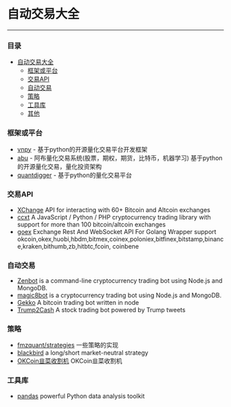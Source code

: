 # 自动交易大全
***
### 目录
- [自动交易大全](#)
    - [框架或平台](#框架或平台)
    - [交易API](#交易API)
    - [自动交易](#自动交易)
    - [策略](#策略)
    - [工具库](#工具库)
    - [其他](#其他)

### 框架或平台 

* [vnpy](https://github.com/vnpy/vnpy) - 基于python的开源量化交易平台开发框架
* [abu](https://github.com/bbfamily/abu) - 阿布量化交易系统(股票，期权，期货，比特币，机器学习) 基于python的开源量化交易，量化投资架构
* [quantdigger](https://github.com/QuantFans/quantdigger) - 基于python的量化交易平台

### 交易API

* [XChange](https://github.com/knowm/XChange) API for interacting with 60+ Bitcoin and Altcoin exchanges
* [ccxt](https://github.com/ccxt/ccxt) A JavaScript / Python / PHP cryptocurrency trading library with support for more than 100 bitcoin/altcoin exchanges
* [goex](https://github.com/nntaoli-project/goex) Exchange Rest And WebSocket API For Golang Wrapper support okcoin,okex,huobi,hbdm,bitmex,coinex,poloniex,bitfinex,bitstamp,binance,kraken,bithumb,zb,hitbtc,fcoin, coinbene


### 自动交易

* [Zenbot](https://github.com/DeviaVir/zenbot) is a command-line cryptocurrency trading bot using Node.js and MongoDB.
* [magic8bot](https://github.com/magic8bot/magic8bot) is a cryptocurrency trading bot using Node.js and MongoDB.
* [Gekko](https://github.com/askmike/gekko) A bitcoin trading bot written in node
* [Trump2Cash](https://github.com/maxbbraun/trump2cash) A stock trading bot powered by Trump tweets

### 策略

* [fmzquant/strategies](https://github.com/fmzquant/strategies) 一些策略的实现 
* [blackbird](https://github.com/butor/blackbird) a long/short market-neutral strategy
* [OKCoin韭菜收割机](https://github.com/richox/okcoin-leeks-reaper) OKCoin韭菜收割机
### 工具库

* [pandas](https://github.com/pandas-dev/pandas) powerful Python data analysis toolkit